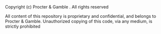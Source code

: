 Copyright (c) Procter & Gamble . All rights reserved

All content of this repository is proprietary and confidential, 
and belongs to Procter & Gamble. Unauthorized copying of this code,
via any medium, is strictly prohibited
